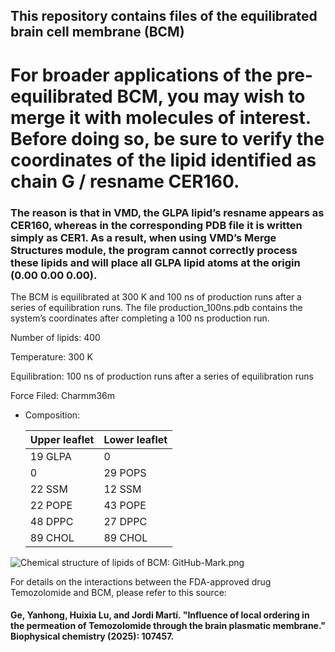 ## This repository contains files of the equilibrated brain cell membrane (BCM)

# For broader applications of the pre-equilibrated BCM, you may wish to merge it with molecules of interest. Before doing so, be sure to verify the coordinates of the lipid identified as chain G / resname CER160.

### The reason is that in VMD, the GLPA lipid’s resname appears as CER160, whereas in the corresponding PDB file it is written simply as CER1. As a result, when using VMD’s Merge Structures module, the program cannot correctly process these lipids and will place all GLPA lipid atoms at the origin (0.00 0.00 0.00).

The BCM is equilibrated at 300 K and 100 ns of production runs after a series of equilibration runs.
The file production_100ns.pdb contains the system’s coordinates after completing a 100 ns production run.

Number of lipids: 400

Temperature: 300 K

Equilibration: 100 ns of production runs after a series of equilibration runs

Force Filed: Charmm36m

* Composition:

   | Upper leaflet         |Lower leaflet  |
  | ------------- | ------------- |
   | 19 GLPA               | 0  |
   | 0                     | 29 POPS |
   | 22 SSM                | 12 SSM |
   | 22 POPE               | 43 POPE |
   | 48 DPPC               | 27 DPPC |
   | 89 CHOL               | 89 CHOL |

![Chemical structure of lipids of BCM: GitHub-Mark.png]([https://github.githubassets.com/images/modules/logos_page/GitHub-Mark.png](https://github.com/HuixiaLuScienceRocks/equilibrated_brain_cell_membrane/blob/main/FIG-LIPIDS.png))

For details on the interactions between the FDA-approved drug Temozolomide and BCM, please refer to this source:

#### Ge, Yanhong, Huixia Lu, and Jordi Martí. "Influence of local ordering in the permeation of Temozolomide through the brain plasmatic membrane." Biophysical chemistry (2025): 107457.
